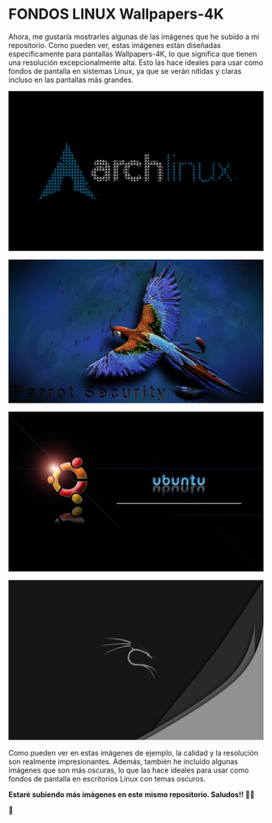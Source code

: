 # FONDOS LINUX Wallpapers-4K 

Ahora, me gustaría mostrarles algunas de las imágenes que he subido a mi repositorio. Como pueden ver, estas imágenes están diseñadas específicamente para pantallas Wallpapers-4K, lo que significa que tienen una resolución excepcionalmente alta. Esto las hace ideales para usar como fondos de pantalla en sistemas Linux, ya que se verán nítidas y claras incluso en las pantallas más grandes.

![archlinux](Wallpapers-4K/1776171.png)

![parrot](Wallpapers-4K/3069128.png)

![ubuntu](Wallpapers-4K/5158232.jpg)

![kali](Wallpapers-4K/1301126.png)


Como pueden ver en estas imágenes de ejemplo, la calidad y la resolución son realmente impresionantes. Además, también he incluido algunas imágenes que son más oscuras, lo que las hace ideales para usar como fondos de pantalla en escritorios Linux con temas oscuros.


**Estaré subiendo más imágenes en este mismo repositorio. Saludos!! 🕵️‍♂️**

🤖
